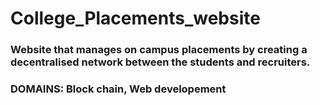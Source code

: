 # College_Placements_website
### Website that manages on campus placements by creating a decentralised network between the students and recruiters.
### DOMAINS: Block chain, Web developement 
